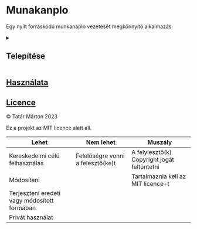 # Munakanplo

Egy nyílt forráskódú munkanaplo vezetését megkönnyítő alkalmazás

<details>
<summary><strong><h2>Telepítése</h2></strong></summary>
<hr>

### Rendszerkövetelmények

- Docker 20+

### Futtatása

> Ehhez adminisztrátori jogosultságra van szükség!

1. Docker kép letöltése:

```bash
sudo docker pull tm01013/munkanaplo3
```

2. Szerver indítása:

```bash
sudo docker run --name Munkanaplo -itd -p <port amelyen futtatni akarod>:80 munkanaplo3
```

<details>
<summary><h4>Telepítés forráskódból</h4></summary>

> Ehhez adminisztrátori jogosultságra van szükség!

1. Projekt klonolása:

```bash
git clone https://github.com/tm01013/Munkanaplo2.git
cd Munkanaplo2
```

2. Microsoft aspnet és dotnet sdk letöltése:

```bash
sudo docker pull mcr.microsoft.com/dotnet/aspnet:7.0
sudo docker pull mcr.microsoft.com/dotnet/sdk:7.0.401
```

3. Docker kép készítése

```bash
sudo docker build -t munkanaplo3 --no-cache .
```

4. Szerver indítása

```bash
sudo docker run --name Munkanaplo -itd -p <port amelyen futtatni akarod>:80 munkanaplo3
```

</details>

</details>

## [Használata](/HOWTOUSE.md)

## [Licence](/LICENCE)

© Tatár Márton 2023

Ez a projekt az MIT licence alatt all.

| Lehet                                        | Nem lehet                         | Muszály                                     |
| -------------------------------------------- | --------------------------------- | ------------------------------------------- |
| Kereskedelmi célú felhasználás               | Felelőségre vonni a felesztő(ke)t | A felylesztő(k) Copyright jogát feltüntetni |
| Módosítani                                   |                                   | Tartalmaznia kell az MIT licence-t          |
| Terjeszteni eredeti vagy módosított formában |                                   |                                             |
| Privát használat                             |                                   |                                             |
